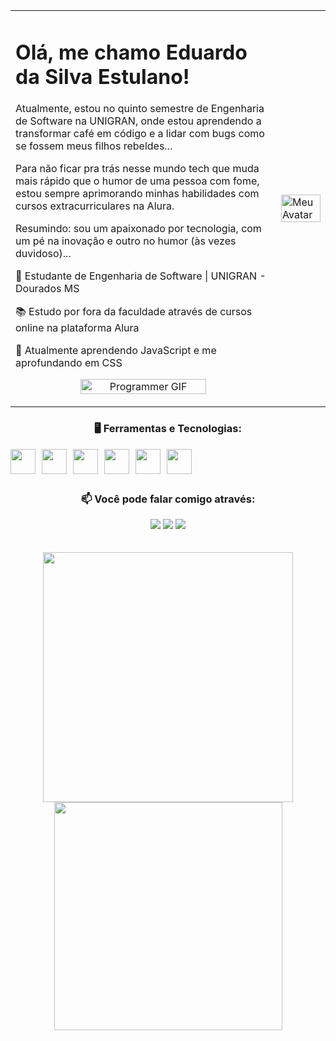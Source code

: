 <table>
  <tr>
    <td>
      <h1>Olá, me chamo Eduardo da Silva Estulano!</h1>
      <p>Atualmente, estou no quinto semestre de Engenharia de Software na UNIGRAN, onde estou aprendendo a transformar café em código e a lidar com bugs como se fossem meus filhos rebeldes...</p>
      <p>Para não ficar pra trás nesse mundo tech que muda mais rápido que o humor de uma pessoa com fome, estou sempre aprimorando minhas habilidades com cursos extracurriculares na Alura.</p>
      <p>Resumindo: sou um apaixonado por tecnologia, com um pé na inovação e outro no humor (às vezes duvidoso)...</p>
      
 🚀 Estudante de Engenharia de Software | UNIGRAN - Dourados MS
 
 📚 Estudo por fora da faculdade através de cursos online na plataforma Alura

 🌱 Atualmente aprendendo JavaScript e me aprofundando em CSS
      <div align="center">
  <img src="https://media1.tenor.com/m/NOYF3f82b_gAAAAd/programmer.gif" alt="Programmer GIF" width="70%">
</div>
</p>
    </td>
    <td>
      <img src="https://i.imgur.com/8C9KLdf.png" alt="Meu Avatar" width="100%">
    </td>
  </tr>
</table>

<div align="center">
<h3>🖥️ Ferramentas e Tecnologias:</h3>
  <div style="display: flex; gap: 10px;">
    <img src="https://cdn.jsdelivr.net/gh/devicons/devicon@latest/icons/javascript/javascript-original.svg" width="40" height="40"/> 
    <img src="https://cdn.jsdelivr.net/gh/devicons/devicon@latest/icons/cplusplus/cplusplus-original.svg" width="40" height="40"/> 
    <img src="https://cdn.jsdelivr.net/gh/devicons/devicon@latest/icons/css3/css3-original.svg" width="40" height="40"/> 
    <img src="https://cdn.jsdelivr.net/gh/devicons/devicon@latest/icons/html5/html5-original.svg" width="40" height="40"/> 
    <img src="https://cdn.jsdelivr.net/gh/devicons/devicon@latest/icons/git/git-original.svg" width="40" height="40"/>
    <img src="https://cdn.jsdelivr.net/gh/devicons/devicon@latest/icons/github/github-original.svg" width="40" height="40"/> 
  </div>
</div>

 ##

<div align="center">
<h3>📫 Você pode falar comigo através:</h3>
<a href="https://www.linkedin.com/in/eduardo-da-silva-estulano-447ba02b1/"><img loading="lazy" src="https://img.shields.io/badge/-LinkedIn-%230077B5?style=for-the-badge&logo=linkedin&logoColor=white" target="_blank"></a>   
<a href="https://www.instagram.com/du.estulano/"><img loading="lazy" src="https://img.shields.io/badge/-Instagram-%23E4405F?style=for-the-badge&logo=instagram&logoColor=white" target="_blank"></a>
<a href="mailto:eduardo.estulano46@gmail.com"><img loading="lazy" src="https://img.shields.io/badge/Gmail-D14836?style=for-the-badge&logo=gmail&logoColor=white" target="_blank"></a>
</div>
<br>
<br>
<div align="center">
  <a href="https://github.com/Eduardox64">
    <img loading="lazy" width="400" src="https://github-readme-stats.vercel.app/api/top-langs/?username=Eduardox64&layout=compact&langs_count=7&theme=dracula"/>
    <img loading="lazy" width="365" src="https://github-readme-stats.vercel.app/api?username=Eduardox64&show_icons=true&theme=dracula&include_all_commits=true&count_private=true"/>
  </a>
</div>
